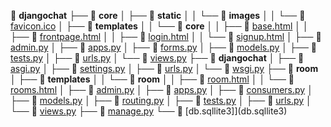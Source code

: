 📂 __djangochat__
├── 📂 __core__
│   ├── 📂 __static__
│   │   └── 📂 __images__
│   │       └── 📄 [favicon.ico](core/static/images/favicon.ico)
│   ├── 📂 __templates__
│   │   └── 📂 __core__
│   │       ├── 📄 [base.html](core/templates/core/base.html)
│   │       ├── 📄 [frontpage.html](core/templates/core/frontpage.html)
│   │       ├── 📄 [login.html](core/templates/core/login.html)
│   │       └── 📄 [signup.html](core/templates/core/signup.html)
│   ├── 📄 [admin.py](core/admin.py)
│   ├── 📄 [apps.py](core/apps.py)
│   ├── 📄 [forms.py](core/forms.py)
│   ├── 📄 [models.py](core/models.py)
│   ├── 📄 [tests.py](core/tests.py)
│   ├── 📄 [urls.py](core/urls.py)
│   └── 📄 [views.py](core/views.py)
├── 📂 __djangochat__
│   ├── 📄 [asgi.py](djangochat/asgi.py)
│   ├── 📄 [settings.py](djangochat/settings.py)
│   ├── 📄 [urls.py](djangochat/urls.py)
│   └── 📄 [wsgi.py](djangochat/wsgi.py)
├── 📂 __room__
│   ├── 📂 __templates__
│   │   └── 📂 __room__
│   │       ├── 📄 [room.html](room/templates/room/room.html)
│   │       └── 📄 [rooms.html](room/templates/room/rooms.html)
│   ├── 📄 [admin.py](room/admin.py)
│   ├── 📄 [apps.py](room/apps.py)
│   ├── 📄 [consumers.py](room/consumers.py)
│   ├── 📄 [models.py](room/models.py)
│   ├── 📄 [routing.py](room/routing.py)
│   ├── 📄 [tests.py](room/tests.py)
│   ├── 📄 [urls.py](room/urls.py)
│   └── 📄 [views.py](room/views.py)
├── 📄 [manage.py](manage.py)
└── 📄 [db.sqllite3]](db.sqllite3)